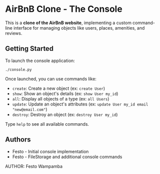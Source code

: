 # AirBnB Clone - The Console

This is a **clone of the AirBnB website**, implementing a custom command-line interface for managing objects like users, places, amenities, and reviews. 

## Getting Started

To launch the console application:

```
./console.py
```

Once launched, you can use commands like:

- `create`: Create a new object (ex: `create User`)
- `show`: Show an object's details (ex: `show User my_id`) 
- `all`: Display all objects of a type (ex: `all Users`)
- `update`: Update an object's attributes (ex: `update User my_id email "new@email.com"`)
- `destroy`: Destroy an object (ex: `destroy User my_id`)

Type `help` to see all available commands.

## Authors

- Festo - Initial console implementation
- Festo - FileStorage and additional console commands

AUTHOR:
Festo Wampamba
